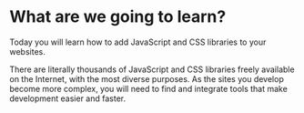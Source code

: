# What are we going to learn?

Today you will learn how to add JavaScript and CSS libraries to your websites.

There are literally thousands of JavaScript and CSS libraries freely available on the Internet, with the most diverse purposes. As the sites you develop become more complex, you will need to find and integrate tools that make development easier and faster.
